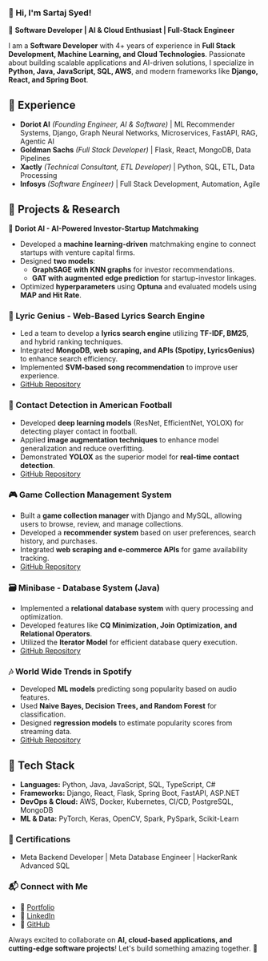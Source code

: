 ### 👋 Hi, I'm Sartaj Syed!

🚀 **Software Developer | AI & Cloud Enthusiast | Full-Stack Engineer**

I am a **Software Developer** with 4+ years of experience in **Full Stack Development, Machine Learning, and Cloud Technologies**. Passionate about building scalable applications and AI-driven solutions, I specialize in **Python, Java, JavaScript, SQL, AWS**, and modern frameworks like **Django, React, and Spring Boot**.

## 💼 Experience
- **Doriot AI** *(Founding Engineer, AI & Software)* | ML Recommender Systems, Django, Graph Neural Networks, Microservices, FastAPI, RAG, Agentic AI  
- **Goldman Sachs** *(Full Stack Developer)* | Flask, React, MongoDB, Data Pipelines   
- **Xactly** *(Technical Consultant, ETL Developer)* | Python, SQL, ETL, Data Processing  
- **Infosys** *(Software Engineer)* | Full Stack Development, Automation, Agile  


## 🚀 Projects & Research

🎯 **Doriot AI - AI-Powered Investor-Startup Matchmaking**  
- Developed a **machine learning-driven** matchmaking engine to connect startups with venture capital firms.  
- Designed **two models**:  
  - **GraphSAGE with KNN graphs** for investor recommendations.  
  - **GAT with augmented edge prediction** for startup-investor linkages.  
- Optimized **hyperparameters** using **Optuna** and evaluated models using **MAP and Hit Rate**.  


### 🎵 Lyric Genius - Web-Based Lyrics Search Engine
- Led a team to develop a **lyrics search engine** utilizing **TF-IDF, BM25**, and hybrid ranking techniques.
- Integrated **MongoDB, web scraping, and APIs (Spotipy, LyricsGenius)** to enhance search efficiency.
- Implemented **SVM-based song recommendation** to improve user experience.
- [GitHub Repository](https://github.com/sartaj04/lyric_search_engine)

### 🏈 Contact Detection in American Football
- Developed **deep learning models** (ResNet, EfficientNet, YOLOX) for detecting player contact in football.
- Applied **image augmentation techniques** to enhance model generalization and reduce overfitting.
- Demonstrated **YOLOX** as the superior model for **real-time contact detection**.
- [GitHub Repository](https://github.com/sartaj04/American_Football_Contact_Detection)

### 🎮 Game Collection Management System
- Built a **game collection manager** with Django and MySQL, allowing users to browse, review, and manage collections.
- Developed a **recommender system** based on user preferences, search history, and purchases.
- Integrated **web scraping and e-commerce APIs** for game availability tracking.
- [GitHub Repository](https://github.com/sartaj04/Game_Collection_Management_System)

### 🗃️ Minibase - Database System (Java)
- Implemented a **relational database system** with query processing and optimization.
- Developed features like **CQ Minimization, Join Optimization, and Relational Operators**.
- Utilized the **Iterator Model** for efficient database query execution.
- [GitHub Repository](https://github.com/sartaj04/Minibase)

### 🎶 World Wide Trends in Spotify
- Developed **ML models** predicting song popularity based on audio features.
- Used **Naive Bayes, Decision Trees, and Random Forest** for classification.
- Designed **regression models** to estimate popularity scores from streaming data.
- [GitHub Repository](https://github.com/sartaj04/worldwide_trends_in_spotify)


## 🔧 Tech Stack
- **Languages:** Python, Java, JavaScript, SQL, TypeScript, C#
- **Frameworks:** Django, React, Flask, Spring Boot, FastAPI, ASP.NET
- **DevOps & Cloud:** AWS, Docker, Kubernetes, CI/CD, PostgreSQL, MongoDB
- **ML & Data:** PyTorch, Keras, OpenCV, Spark, PySpark, Scikit-Learn

### 📜 Certifications
- Meta Backend Developer | Meta Database Engineer | HackerRank Advanced SQL

### 📬 Connect with Me
- 🔗 [Portfolio](https://sartaj04.github.io/)
- 💼 [LinkedIn](https://www.linkedin.com/in/sartaj-syed/)
- 📂 [GitHub](https://github.com/sartaj04)

Always excited to collaborate on **AI, cloud-based applications, and cutting-edge software projects**! Let's build something amazing together. 🚀
